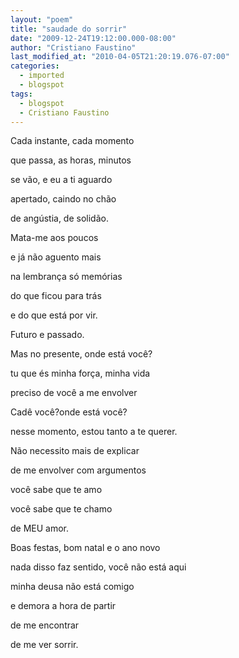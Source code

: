 ```yaml
---
layout: "poem"
title: "saudade do sorrir"
date: "2009-12-24T19:12:00.000-08:00"
author: "Cristiano Faustino"
last_modified_at: "2010-04-05T21:20:19.076-07:00"
categories:
  - imported
  - blogspot
tags:
  - blogspot
  - Cristiano Faustino
---
```


Cada instante, cada momento

que passa, as horas, minutos

se vão, e eu a ti aguardo

apertado, caindo no chão

de angústia, de solidão.

Mata-me aos poucos

e já não aguento mais

na lembrança só memórias

do que ficou para trás

e do que está por vir.

Futuro e passado.

Mas no presente, onde está você?

tu que és minha força, minha vida 

preciso de você a me envolver

Cadê você?onde está você?

nesse momento, estou tanto a te querer.

Não necessito mais de explicar

de me envolver com argumentos

você sabe que te amo

você sabe que te chamo

de MEU amor.

Boas festas, bom natal e o ano novo

nada disso faz sentido, você não está aqui

minha deusa não está comigo

e demora a hora de partir

de me encontrar

de me ver sorrir.